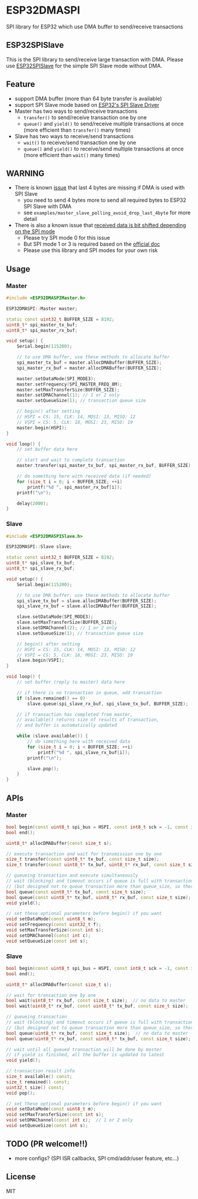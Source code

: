 # ESP32DMASPI

SPI library for ESP32 which use DMA buffer to send/receive transactions

## ESP32SPISlave

This is the SPI library to send/receive large transaction with DMA. Please use [ESP32SPISlave](https://github.com/hideakitai/ESP32SPISlave) for the simple SPI Slave mode without DMA.

## Feature

- support DMA buffer (more than 64 byte transfer is available)
- support SPI Slave mode based on [ESP32's SPI Slave Driver](https://docs.espressif.com/projects/esp-idf/en/latest/api-reference/peripherals/spi_slave.html#spi-slave-driver)
- Master has two ways to send/receive transactions
  - `transfer()` to send/receive transaction one by one
  - `queue()` and `yield()` to send/receive multiple transactions at once (more efficient than `transfer()` many times)
- Slave has two ways to receive/send transactions
  - `wait()` to receive/send transaction one by one
  - `queue()` and `yield()` to receive/send multiple transactions at once (more efficient than `wait()` many times)


## WARNING

- There is known [issue](https://www.esp32.com/viewtopic.php?f=12&t=7339&sid=2257561718efae97d5b805c039b5764e) that last 4 bytes are missing if DMA is used with SPI Slave
  - you need to send 4 bytes more to send all required bytes to ESP32 SPI Slave with DMA
  - see `examples/master_slave_polling_avoid_drop_last_4byte` for more detail
- There is also a known issue that [received data is bit shifted depending on the SPI mode](https://github.com/espressif/esp-idf/search?q=dma+spi+bit+shift&type=issues)
  - Please try SPI mode 0 for this issue
  - But SPI mode 1 or 3 is required based on the [official doc](https://docs.espressif.com/projects/esp-idf/en/stable/esp32/api-reference/peripherals/spi_slave.html#restrictions-and-known-issues)
  - Please use this library and SPI modes for your own risk


## Usage

### Master

``` C++
#include <ESP32DMASPIMaster.h>

ESP32DMASPI::Master master;

static const uint32_t BUFFER_SIZE = 8192;
uint8_t* spi_master_tx_buf;
uint8_t* spi_master_rx_buf;

void setup() {
    Serial.begin(115200);

    // to use DMA buffer, use these methods to allocate buffer
    spi_master_tx_buf = master.allocDMABuffer(BUFFER_SIZE);
    spi_master_rx_buf = master.allocDMABuffer(BUFFER_SIZE);

    master.setDataMode(SPI_MODE3);
    master.setFrequency(SPI_MASTER_FREQ_8M);
    master.setMaxTransferSize(BUFFER_SIZE);
    master.setDMAChannel(1); // 1 or 2 only
    master.setQueueSize(1); // transaction queue size

    // begin() after setting
    // HSPI = CS: 15, CLK: 14, MOSI: 13, MISO: 12
    // VSPI = CS: 5, CLK: 18, MOSI: 23, MISO: 19
    master.begin(HSPI);
}

void loop() {
   	// set buffer data here

    // start and wait to complete transaction
    master.transfer(spi_master_tx_buf, spi_master_rx_buf, BUFFER_SIZE);

    // do something here with received data (if needed)
    for (size_t i = 0; i < BUFFER_SIZE; ++i)
        printf("%d ", spi_master_rx_buf[i]);
    printf("\n");

    delay(2000);
}
```



### Slave

``` C++
#include <ESP32DMASPISlave.h>

ESP32DMASPI::Slave slave;

static const uint32_t BUFFER_SIZE = 8192;
uint8_t* spi_slave_tx_buf;
uint8_t* spi_slave_rx_buf;

void setup() {
    Serial.begin(115200);

    // to use DMA buffer, use these methods to allocate buffer
    spi_slave_tx_buf = slave.allocDMABuffer(BUFFER_SIZE);
    spi_slave_rx_buf = slave.allocDMABuffer(BUFFER_SIZE);

    slave.setDataMode(SPI_MODE3);
    slave.setMaxTransferSize(BUFFER_SIZE);
    slave.setDMAChannel(2); // 1 or 2 only
    slave.setQueueSize(1); // transaction queue size

    // begin() after setting
    // HSPI = CS: 15, CLK: 14, MOSI: 13, MISO: 12
    // VSPI = CS: 5, CLK: 18, MOSI: 23, MISO: 19
    slave.begin(VSPI);
}

void loop() {
    // set buffer (reply to master) data here

    // if there is no transaction in queue, add transaction
    if (slave.remained() == 0)
        slave.queue(spi_slave_rx_buf, spi_slave_tx_buf, BUFFER_SIZE);

    // if transaction has completed from master,
    // available() returns size of results of transaction,
    // and buffer is automatically updated

    while (slave.available()) {
        // do something here with received data
        for (size_t i = 0; i < BUFFER_SIZE; ++i)
            printf("%d ", spi_slave_rx_buf[i]);
        printf("\n");

        slave.pop();
    }
}
```

## APIs

### Master

```C++
bool begin(const uint8_t spi_bus = HSPI, const int8_t sck = -1, const int8_t miso = -1, const int8_t mosi = -1, const int8_t ss = -1);
bool end();

uint8_t* allocDMABuffer(const size_t s);

// execute transaction and wait for transmission one by one
size_t transfer(const uint8_t* tx_buf, const size_t size);
size_t transfer(const uint8_t* tx_buf, uint8_t* rx_buf, const size_t size);

// queueing transaction and execute simultaneously
// wait (blocking) and timeout occurs if queue is full with transaction
// (but designed not to queue transaction more than queue_size, so there is no timeout argument)
bool queue(const uint8_t* tx_buf, const size_t size);
bool queue(const uint8_t* tx_buf, uint8_t* rx_buf, const size_t size);
void yield();

// set these optional parameters before begin() if you want
void setDataMode(const uint8_t m);
void setFrequency(const uint32_t f);
void setMaxTransferSize(const int s);
void setDMAChannel(const int c);
void setQueueSize(const int s);
```

### Slave

```C++
bool begin(const uint8_t spi_bus = HSPI, const int8_t sck = -1, const int8_t miso = -1, const int8_t mosi = -1, const int8_t ss = -1);
bool end();

uint8_t* allocDMABuffer(const size_t s);

// wait for transaction one by one
bool wait(uint8_t* rx_buf, const size_t size);  // no data to master
bool wait(uint8_t* rx_buf, const uint8_t* tx_buf, const size_t size);

// queueing transaction
// wait (blocking) and timeout occurs if queue is full with transaction
// (but designed not to queue transaction more than queue_size, so there is no timeout argument)
bool queue(uint8_t* rx_buf, const size_t size);  // no data to master
bool queue(uint8_t* rx_buf, const uint8_t* tx_buf, const size_t size);

// wait until all queued transaction will be done by master
// if yield is finished, all the buffer is updated to latest
void yield();

// transaction result info
size_t available() const;
size_t remained() const;
uint32_t size() const;
void pop();

// set these optional parameters before begin() if you want
void setDataMode(const uint8_t m);
void setMaxTransferSize(const int s);
void setDMAChannel(const int c);  // 1 or 2 only
void setQueueSize(const int s);
```

## TODO (PR welcome!!)

- more configs? (SPI ISR callbacks, SPI cmd/addr/user feature, etc...)


## License

MIT
